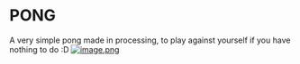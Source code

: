 # PONG

A very simple pong made in processing, to play against yourself if you have nothing to do :D
[![image.png](https://i.postimg.cc/W4J3bsKy/image.png)](https://postimg.cc/gwmdgbGy)
